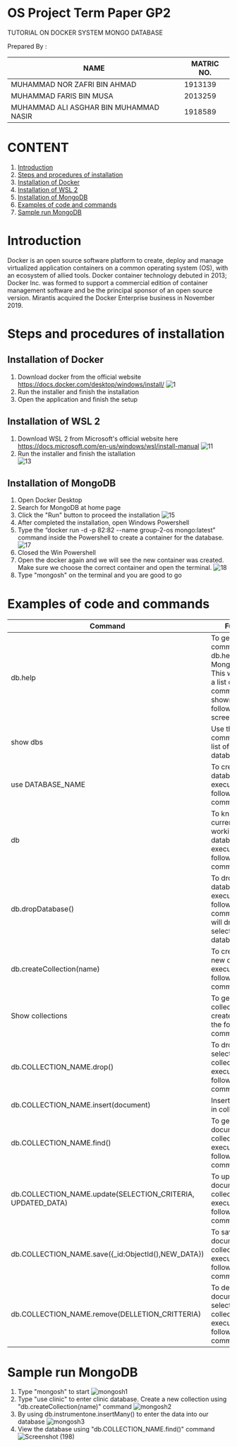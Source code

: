 # OS Project Term Paper GP2

TUTORIAL ON DOCKER SYSTEM MONGO DATABASE

Prepared By : 

| NAME  | MATRIC NO. |
| ------------- | ------------- |
| MUHAMMAD NOR ZAFRI BIN AHMAD  | 1913139  |
| MUHAMMAD FARIS BIN MUSA  | 2013259  |
| MUHAMMAD ALI ASGHAR BIN MUHAMMAD NASIR  | 1918589  |

# CONTENT

1. [Introduction](https://github.com/zafri901/OS-Project-Term-Paper-GP2/blob/main/README.md#introduction)
2. [Steps and procedures of installation](https://github.com/zafri901/OS-Project-Term-Paper-GP2/blob/main/README.md#steps-and-procedures-of-installation)
3. [Installation of Docker](https://github.com/zafri901/OS-Project-Term-Paper-GP2/blob/main/README.md#installation-of-docker)
4. [Installation of WSL 2](https://github.com/zafri901/OS-Project-Term-Paper-GP2/blob/main/README.md#installation-of-wsl-2)
5. [Installation of MongoDB](https://github.com/zafri901/OS-Project-Term-Paper-GP2/blob/main/README.md#installation-of-mongodb)
6. [Examples of code and commands](https://github.com/zafri901/OS-Project-Term-Paper-GP2/blob/main/README.md#examples-of-code-and-commands)
7. [Sample run MongoDB](https://github.com/zafri901/OS-Project-Term-Paper-GP2/blob/main/README.md#sample-run-mongodb)

# Introduction

Docker is an open source software platform to create, deploy and manage virtualized application containers on a common operating system (OS), with an ecosystem of allied tools. Docker container technology debuted in 2013; Docker Inc. was formed to support a commercial edition of container management software and be the principal sponsor of an open source version. Mirantis acquired the Docker Enterprise business in November 2019.



# Steps and procedures of installation

## Installation of Docker

1. Download docker from the official website https://docs.docker.com/desktop/windows/install/
![1](https://user-images.githubusercontent.com/84853773/174477254-4105c004-0dbe-439c-bc8e-ec883099013e.png)
2. Run the installer and finish the installation
3. Open the application and finish the setup

## Installation of WSL 2

1. Download WSL 2 from Microsoft's official website here https://docs.microsoft.com/en-us/windows/wsl/install-manual
![11](https://user-images.githubusercontent.com/84853773/174477278-9bd8ab7f-8ac9-4928-bf58-46569004a7f2.png)
2. Run the installer and finish the istallation  
![13](https://user-images.githubusercontent.com/84853773/174477283-60f03df8-6330-4d75-bc5b-251e8970b1e4.png)

## Installation of MongoDB

1. Open Docker Desktop
2. Search for MongoDB at home page
3. Click the "Run" button to proceed the installation
![15](https://user-images.githubusercontent.com/84853773/174477288-4f794651-da10-494b-b7e1-8f8422756dda.png)
4. After completed the installation, open Windows Powershell
5. Type the “docker run -d -p 82:82 --name group-2-os mongo:latest” command inside the Powershell to create a container for the database.
![17](https://user-images.githubusercontent.com/84853773/174482307-ed20d3b5-f6d6-471f-aec6-272ee2e0ea14.png)
6. Closed the Win Powershell
7. Open the docker again and we will see the new container was created. Make sure we choose the correct container and open the terminal.
![18](https://user-images.githubusercontent.com/84853773/174477294-8e9ce0bf-ff1c-4bc2-a599-592332bd966f.png)
8. Type "mongosh" on the terminal and you are good to go

# Examples of code and commands

| Command  | Function |
| ------------- | ------------- |
| db.help  | To get a list of commands, type db.help() in MongoDB client. This will give you a list of commands as shown in the following screenshot.  |
| show dbs  | Use the command to get list of all databases.  |
| use DATABASE_NAME  | To create a new database execute the following command.  |
| db  | To know your current working/selected database execute the following command  |
| db.dropDatabase()  | To drop the database execute following command, this will drop the selected database  |
| db.createCollection(name)  | To create the new collection execute the following commands  |
| Show collections  | To get the list of collections created execute the following command  |
| db.COLLECTION_NAME.drop()  | To drop the selected collection execute the following command  |
| db.COLLECTION_NAME.insert(document)  | Insert document in collection  |
| db.COLLECTION_NAME.find()  | To get the list documents in collection execute the following command  |
| db.COLLECTION_NAME.update(SELECTION_CRITERIA, UPDATED_DATA)  | To update the document in collection execute the following command  |
| db.COLLECTION_NAME.save({_id:ObjectId(),NEW_DATA})  | To save document in collection execute the following command  |
| db.COLLECTION_NAME.remove(DELLETION_CRITTERIA)  | To delete document in selected collection execute the following command  |

# Sample run MongoDB

1. Type "mongosh" to start
![mongosh1](https://user-images.githubusercontent.com/84853773/174483109-e611681d-4b2c-43f9-b9fa-1c5c526c2ed9.png)
2. Type "use clinic" to enter clinic database. Create a new collection using "db.createCollection(name)" command
![mongosh2](https://user-images.githubusercontent.com/84853773/174483113-b1e537e8-8656-4b81-adf2-935641d14155.png)
3. By using db.instrumentone.insertMany() to enter the data into our database
![mongosh3](https://user-images.githubusercontent.com/84853773/174483115-b4bc5201-5255-4a1b-9b58-49a1125e6d1e.png)
4. View the database using "db.COLLECTION_NAME.find()" command
![Screenshot (198)](https://user-images.githubusercontent.com/84853773/174483117-0a195b2d-cbad-4485-9623-eba73382ac86.png)

